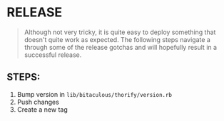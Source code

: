 RELEASE
=======

> Although not very tricky, it is quite easy to deploy something that doesn't quite work as expected. The following
> steps navigate a through some of the release gotchas and will hopefully result in a successful release.

STEPS:
------

1. Bump version in `lib/bitaculous/thorify/version.rb`
2. Push changes
3. Create a new tag